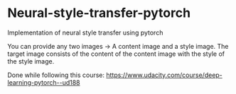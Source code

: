 # Neural-style-transfer-pytorch
Implementation of neural style transfer using pytorch


You can provide any two images -> A content image and a style image.
The target image consists of the content of the content image with the style of the style image. 

Done while following this course:
https://www.udacity.com/course/deep-learning-pytorch--ud188
